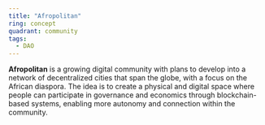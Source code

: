 ```yaml
---
title: "Afropolitan"
ring: concept
quadrant: community
tags:
  - DAO
---
```


**Afropolitan** is a growing digital community with plans to develop into a network of decentralized cities that span the globe, with a focus on the African diaspora. The idea is to create a physical and digital space where people can participate in governance and economics through blockchain-based systems, enabling more autonomy and connection within the community.
